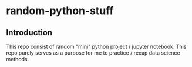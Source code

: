 # random-python-stuff

## Introduction 
This repo consist of random "mini" python project / jupyter notebook. 
This repo purely serves as a purpose for me to practice / recap data science methods. 
